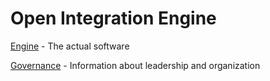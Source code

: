 # Open Integration Engine

[Engine](https://github.com/OpenIntegrationEngine/engine) - The actual software

[Governance](https://github.com/OpenIntegrationEngine/governance) - Information about leadership and organization
